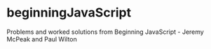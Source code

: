 # beginningJavaScript

Problems and worked solutions from Beginning JavaScript - Jeremy McPeak and Paul Wilton
